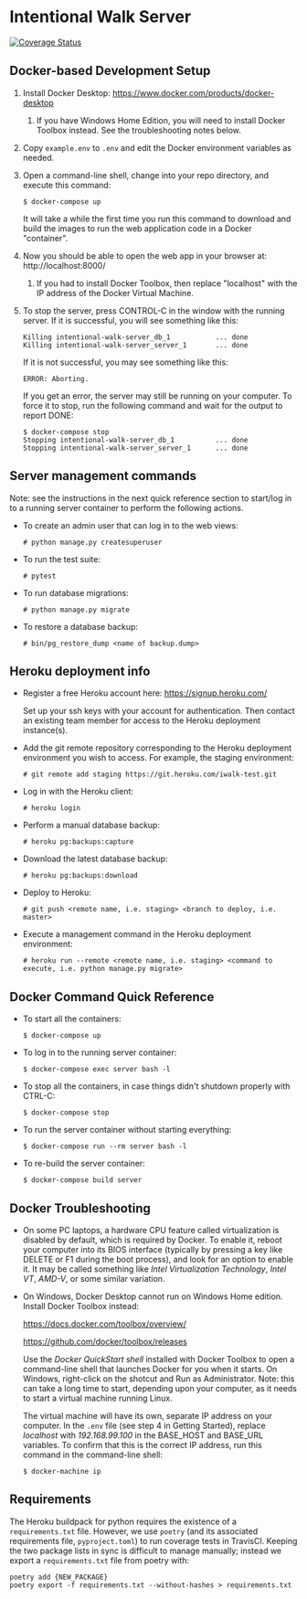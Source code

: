# Intentional Walk Server

[![Coverage Status](https://coveralls.io/repos/github/sfbrigade/intentional-walk-server/badge.svg?branch=master)](https://coveralls.io/github/sfbrigade/intentional-walk-server?branch=master)

## Docker-based Development Setup

1. Install Docker Desktop: https://www.docker.com/products/docker-desktop

   1. If you have Windows Home Edition, you will need to install Docker Toolbox instead.
   See the troubleshooting notes below.

2. Copy `example.env` to `.env` and edit the Docker environment variables as needed.

3. Open a command-line shell, change into your repo directory, and execute this command:

   ```
   $ docker-compose up
   ```

   It will take a while the first time you run this command to download and
   build the images to run the web application code in a Docker "container".

4. Now you should be able to open the web app in your browser at: http://localhost:8000/

   1. If you had to install Docker Toolbox, then replace "localhost" with the IP
   address of the Docker Virtual Machine.

5. To stop the server, press CONTROL-C in the window with the running server.
   If it is successful, you will see something like this:

   ```
   Killing intentional-walk-server_db_1           ... done
   Killing intentional-walk-server_server_1       ... done
   ```

   If it is not successful, you may see something like this:

   ```
   ERROR: Aborting.
   ```

   If you get an error, the server may still be running on your computer. To force it to stop,
   run the following command and wait for the output to report DONE:

   ```
   $ docker-compose stop
   Stopping intentional-walk-server_db_1          ... done
   Stopping intentional-walk-server_server_1      ... done
   ```

## Server management commands

Note: see the instructions in the next quick reference section to start/log in to a running
server container to perform the following actions.

 * To create an admin user that can log in to the web views:

   ```
   # python manage.py createsuperuser
   ```

 * To run the test suite:

   ```
   # pytest
   ```

 * To run database migrations:

   ```
   # python manage.py migrate
   ```

 * To restore a database backup:

   ```
   # bin/pg_restore_dump <name of backup.dump>
   ```

## Heroku deployment info

 * Register a free Heroku account here: https://signup.heroku.com/

   Set up your ssh keys with your account for authentication. Then contact an existing team member for access to the Heroku deployment instance(s).

 * Add the git remote repository corresponding to the Heroku deployment environment you wish to access. For example, the staging environment:

   ```
   # git remote add staging https://git.heroku.com/iwalk-test.git
   ```

 * Log in with the Heroku client:

   ```
   # heroku login
   ```

 * Perform a manual database backup:

   ```
   # heroku pg:backups:capture
   ```

 * Download the latest database backup:

   ```
   # heroku pg:backups:download
   ```

 * Deploy to Heroku:

   ```
   # git push <remote name, i.e. staging> <branch to deploy, i.e. master>
   ```

 * Execute a management command in the Heroku deployment environment:

   ```
   # heroku run --remote <remote name, i.e. staging> <command to execute, i.e. python manage.py migrate>
   ```

## Docker Command Quick Reference

 * To start all the containers:

   ```
   $ docker-compose up
   ```

 * To log in to the running server container:

   ```
   $ docker-compose exec server bash -l
   ```

 * To stop all the containers, in case things didn't shutdown properly with CTRL-C:

   ```
   $ docker-compose stop
   ```

 * To run the server container without starting everything:

   ```
   $ docker-compose run --rm server bash -l
   ```

 * To re-build the server container:

   ```
   $ docker-compose build server
   ```

## Docker Troubleshooting

* On some PC laptops, a hardware CPU feature called virtualization is disabled by default, which is required by Docker. To enable it, reboot your computer into its BIOS interface (typically by pressing a key like DELETE or F1 during the boot process), and look for an option to enable it. It may be called something like *Intel Virtualization Technology*, *Intel VT*, *AMD-V*, or some similar variation.

* On Windows, Docker Desktop cannot run on Windows Home edition. Install Docker Toolbox instead:

  https://docs.docker.com/toolbox/overview/

  https://github.com/docker/toolbox/releases

  Use the *Docker QuickStart shell* installed with Docker Toolbox to open a command-line shell that launches Docker for you when it starts. On Windows, right-click on the shotcut and Run as Administrator. Note: this can take a long time to start, depending upon your computer, as it needs to start a virtual machine running Linux.

  The virtual machine will have its own, separate IP address on your computer. In the ```.env``` file (see step 4 in Getting Started), replace *localhost* with *192.168.99.100* in the BASE_HOST and BASE_URL variables. To confirm that this is the correct IP address, run this command in the command-line shell:

  ```
  $ docker-machine ip
  ```

## Requirements
The Heroku buildpack for python requires the existence of a `requirements.txt` file. However, we use `poetry` (and its associated requirements file, `pyproject.toml`) to run coverage tests in TravisCI. Keeping the two package lists in sync is difficult to manage manually; instead we export a `requirements.txt` file from poetry with:

```
poetry add {NEW_PACKAGE}
poetry export -f requirements.txt --without-hashes > requirements.txt
```
